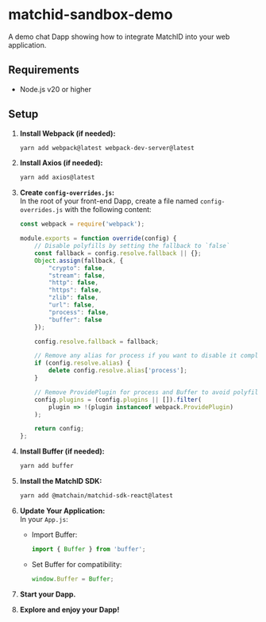 # matchid-sandbox-demo

A demo chat Dapp showing how to integrate MatchID into your web application.

## Requirements

- Node.js v20 or higher

## Setup

1. **Install Webpack (if needed):**

   ```bash
   yarn add webpack@latest webpack-dev-server@latest
   ```

2. **Install Axios (if needed):**

   ```bash
   yarn add axios@latest
   ```

3. **Create `config-overrides.js`:**  
   In the root of your front-end Dapp, create a file named `config-overrides.js` with the following content:

   ```javascript
   const webpack = require('webpack');

   module.exports = function override(config) {
       // Disable polyfills by setting the fallback to `false`
       const fallback = config.resolve.fallback || {};
       Object.assign(fallback, {
           "crypto": false,
           "stream": false,
           "http": false,
           "https": false,
           "zlib": false,
           "url": false,
           "process": false,
           "buffer": false
       });

       config.resolve.fallback = fallback;

       // Remove any alias for process if you want to disable it completely
       if (config.resolve.alias) {
           delete config.resolve.alias['process'];
       }

       // Remove ProvidePlugin for process and Buffer to avoid polyfills
       config.plugins = (config.plugins || []).filter(
           plugin => !(plugin instanceof webpack.ProvidePlugin)
       );

       return config;
   };
   ```

4. **Install Buffer (if needed):**

   ```bash
   yarn add buffer
   ```

5. **Install the MatchID SDK:**

   ```bash
   yarn add @matchain/matchid-sdk-react@latest
   ```

6. **Update Your Application:**  
   In your `App.js`:
   - Import Buffer:

     ```javascript
     import { Buffer } from 'buffer';
     ```

   - Set Buffer for compatibility:

     ```javascript
     window.Buffer = Buffer;
     ```

7. **Start your Dapp.**

8. **Explore and enjoy your Dapp!**
